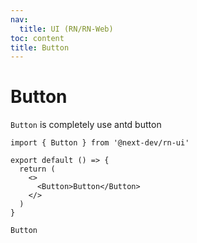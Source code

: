 ```yaml
---
nav:
  title: UI (RN/RN-Web)
toc: content
title: Button
---
```


# Button

`Button` is completely use antd button

```tsx | pure
import { Button } from '@next-dev/rn-ui'

export default () => {
  return (
    <>
      <Button>Button</Button>
    </>
  )
}
```

<code src="./demo.tsx">Button</code>
